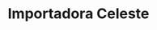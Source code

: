 ---
title: "Importadora Celeste"
url: /barrios-unidos/importadora-celeste/
shop: piezas de automóviles
---